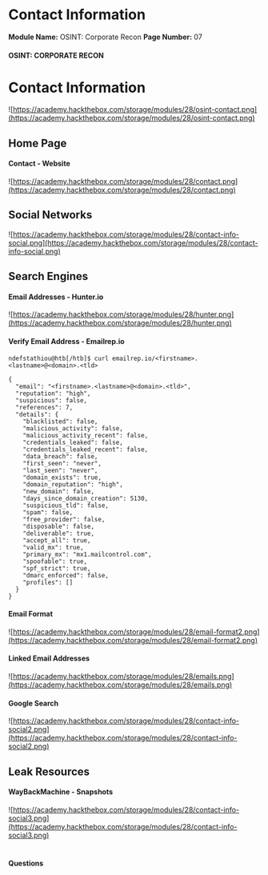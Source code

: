 <!--
 // Platform: Academy
// URL: https://academy.hackthebox.com/module/28/section/198
// Platform Version: V1
// Module ID: 28
// Module Name: OSINT: Corporate Recon
// Module Difficulty: Hard
// Section ID: 198
// Section Title: Contact Information
// Page Title: Hack The Box - Academy
// Page Number: 07
-->

# Contact Information

**Module Name:** OSINT: Corporate Recon **Page Number:** 07

#### 

#### OSINT: CORPORATE RECON

# Contact Information

![https://academy.hackthebox.com/storage/modules/28/osint-contact.png](https://academy.hackthebox.com/storage/modules/28/osint-contact.png)

## Home Page

#### Contact - Website

![https://academy.hackthebox.com/storage/modules/28/contact.png](https://academy.hackthebox.com/storage/modules/28/contact.png)

## Social Networks

![https://academy.hackthebox.com/storage/modules/28/contact-info-social.png](https://academy.hackthebox.com/storage/modules/28/contact-info-social.png)

## Search Engines

#### Email Addresses - Hunter.io

![https://academy.hackthebox.com/storage/modules/28/hunter.png](https://academy.hackthebox.com/storage/modules/28/hunter.png)

#### Verify Email Address - Emailrep.io

``` shell-session
ndefstathiou@htb[/htb]$ curl emailrep.io/<firstname>.<lastname>@<domain>.<tld>

{
  "email": "<firstname>.<lastname>@<domain>.<tld>",
  "reputation": "high",
  "suspicious": false,
  "references": 7,
  "details": {
    "blacklisted": false,
    "malicious_activity": false,
    "malicious_activity_recent": false,
    "credentials_leaked": false,
    "credentials_leaked_recent": false,
    "data_breach": false,
    "first_seen": "never",
    "last_seen": "never",
    "domain_exists": true,
    "domain_reputation": "high",
    "new_domain": false,
    "days_since_domain_creation": 5130,
    "suspicious_tld": false,
    "spam": false,
    "free_provider": false,
    "disposable": false,
    "deliverable": true,
    "accept_all": true,
    "valid_mx": true,
    "primary_mx": "mx1.mailcontrol.com",
    "spoofable": true,
    "spf_strict": true,
    "dmarc_enforced": false,
    "profiles": []
  }
}
```

#### Email Format

![https://academy.hackthebox.com/storage/modules/28/email-format2.png](https://academy.hackthebox.com/storage/modules/28/email-format2.png)

#### Linked Email Addresses

![https://academy.hackthebox.com/storage/modules/28/emails.png](https://academy.hackthebox.com/storage/modules/28/emails.png)

#### Google Search

![https://academy.hackthebox.com/storage/modules/28/contact-info-social2.png](https://academy.hackthebox.com/storage/modules/28/contact-info-social2.png)

## Leak Resources

#### WayBackMachine - Snapshots

![https://academy.hackthebox.com/storage/modules/28/contact-info-social3.png](https://academy.hackthebox.com/storage/modules/28/contact-info-social3.png)

# 

# 

#### Questions

####